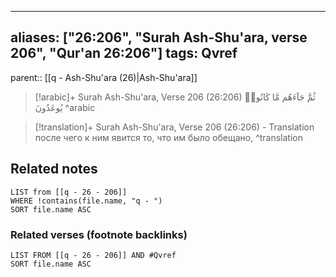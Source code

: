 
---
aliases: ["26:206", "Surah Ash-Shu'ara, verse 206", "Qur'an 26:206"]
tags: Qvref
---

parent:: [[q - Ash-Shu'ara (26)|Ash-Shu'ara]]

> [!arabic]+ Surah Ash-Shu'ara, Verse 206 (26:206)
> <span class="quran-arabic">ثُمَّ جَآءَهُم مَّا كَانُوا۟ يُوعَدُونَ</span>
^arabic

> [!translation]+ Surah Ash-Shu'ara, Verse 206 (26:206) - Translation
> после чего к ним явится то, что им было обещано,
^translation



## Related notes
```dataview
LIST from [[q - 26 - 206]]
WHERE !contains(file.name, "q - ")
SORT file.name ASC
```

### Related verses (footnote backlinks)
```dataview
LIST FROM [[q - 26 - 206]] AND #Qvref
SORT file.name ASC
```

